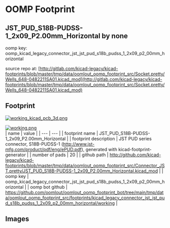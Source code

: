 # OOMP Footprint  
## JST_PUD_S18B-PUDSS-1_2x09_P2.00mm_Horizontal  by none  
  
oomp key: oomp_kicad_legacy_connector_jst_jst_pud_s18b_pudss_1_2x09_p2_00mm_horizontal  
  
source repo at: [http://gitlab.com/kicad-legacy/kicad-footprints/blob/master/tmp/data/oomlout_oomp_footprint_src/Socket.pretty/Wells_648-0482211SA01.kicad_mod](http://gitlab.com/kicad-legacy/kicad-footprints/blob/master/tmp/data/oomlout_oomp_footprint_src/Socket.pretty/Wells_648-0482211SA01.kicad_mod)  
## Footprint  
  
[![working_kicad_pcb_3d.png](working_kicad_pcb_3d_600.png)](working_kicad_pcb_3d.png)  
  
[![working.png](working_600.png)](working.png)  
| name | value | 
| --- | --- | 
| footprint name | JST_PUD_S18B-PUDSS-1_2x09_P2.00mm_Horizontal | 
| footprint description | JST PUD series connector, S18B-PUDSS-1 (http://www.jst-mfg.com/product/pdf/eng/ePUD.pdf), generated with kicad-footprint-generator | 
| number of pads | 20 | 
| github path | http://github.com/kicad-legacy/kicad-footprints/blob/master/tmp/data/oomlout_oomp_footprint_src/Connector_JST.pretty/JST_PUD_S18B-PUDSS-1_2x09_P2.00mm_Horizontal.kicad_mod | 
| oomp key | oomp_kicad_legacy_connector_jst_jst_pud_s18b_pudss_1_2x09_p2_00mm_horizontal | 
| oomp bot github | https://github.com/oomlout/oomlout_oomp_footprint_bot/tree/main/tmp/data/oomlout_oomp_footprint_src/footprints/kicad_legacy_connector_jst_jst_pud_s18b_pudss_1_2x09_p2_00mm_horizontal/working | 
## Images  
